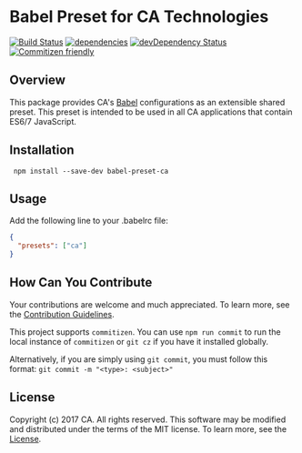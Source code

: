 # Babel Preset for CA Technologies
[![Build Status](https://travis-ci.org/CAAPIM/babel-preset-ca.svg?branch=master)](https://travis-ci.org/CAAPIM/babel-preset-ca)
[![dependencies](https://david-dm.org/CAAPIM/babel-preset-ca.svg)](https://david-dm.org/CAAPIM/babel-preset-ca)
[![devDependency Status](https://david-dm.org/CAAPIM/babel-preset-ca/dev-status.svg)](https://david-dm.org/CAAPIM/babel-preset-ca#info=devDependencies)
[![Commitizen friendly](https://img.shields.io/badge/commitizen-friendly-brightgreen.svg)](http://commitizen.github.io/cz-cli/)

## Overview
This package provides CA's [Babel](https://babeljs.io/) configurations as an extensible shared preset. This preset is intended to be used in all CA applications that contain ES6/7 JavaScript.

## Installation
` npm install --save-dev babel-preset-ca`

## Usage
Add the following line to your .babelrc file:

```json
{
  "presets": ["ca"]
}
```

## How Can You Contribute
Your contributions are welcome and much appreciated. To learn more, see the [Contribution Guidelines](https://github.com/CAAPIM/babel-preset-ca/blob/master/CONTRIBUTING.md).

This project supports `commitizen`. You can use `npm run commit` to run the local instance of `commitizen` or `git cz` if you have it installed globally.

Alternatively, if you are simply using `git commit`, you must follow this format:
`git commit -m "<type>: <subject>"`

## License
Copyright (c) 2017 CA. All rights reserved.
This software may be modified and distributed under the terms of the MIT license. To learn more, see the [License](https://github.com/CAAPIM/babel-preset-ca/blob/master/LICENSE.md).
